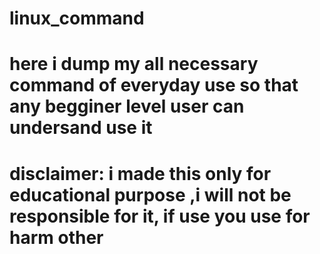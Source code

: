 # linux_command
# here i dump my all necessary command of everyday use so that any begginer level user can undersand use it
# disclaimer: i made this only for educational purpose ,i will not be  responsible for it, if use you use for harm other
